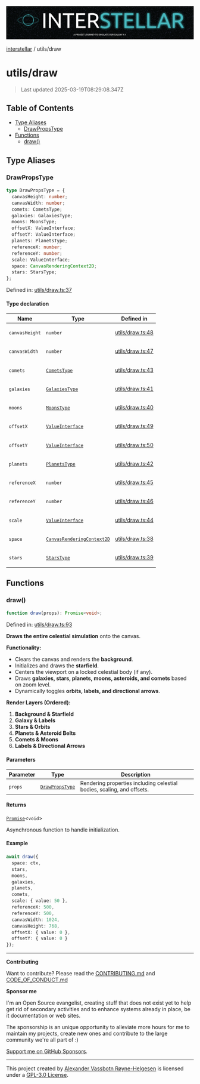 <div><img alt="SPECCER logo" src="https://raw.githubusercontent.com/phun-ky/interstellar/main/public/interstellar-header.png" style="max-height:120px;"/></div>

[interstellar](../README.md) / utils/draw

# utils/draw

> Last updated 2025-03-19T08:29:08.347Z

## Table of Contents

- [Type Aliases](#type-aliases)
  - [DrawPropsType](#drawpropstype)
- [Functions](#functions)
  - [draw()](#draw)

## Type Aliases

### DrawPropsType

```ts
type DrawPropsType = {
  canvasHeight: number;
  canvasWidth: number;
  comets: CometsType;
  galaxies: GalaxiesType;
  moons: MoonsType;
  offsetX: ValueInterface;
  offsetY: ValueInterface;
  planets: PlanetsType;
  referenceX: number;
  referenceY: number;
  scale: ValueInterface;
  space: CanvasRenderingContext2D;
  stars: StarsType;
};
```

Defined in:
[utils/draw.ts:37](https://github.com/phun-ky/interstellar/blob/main/src/utils/draw.ts#L37)

#### Type declaration

<table>
<thead>
<tr>
<th>Name</th>
<th>Type</th>
<th>Defined in</th>
</tr>
</thead>
<tbody>
<tr>
<td>

<a id="canvasheight"></a> `canvasHeight`

</td>
<td>

`number`

</td>
<td>

[utils/draw.ts:48](https://github.com/phun-ky/interstellar/blob/main/src/utils/draw.ts#L48)

</td>
</tr>
<tr>
<td>

<a id="canvaswidth"></a> `canvasWidth`

</td>
<td>

`number`

</td>
<td>

[utils/draw.ts:47](https://github.com/phun-ky/interstellar/blob/main/src/utils/draw.ts#L47)

</td>
</tr>
<tr>
<td>

<a id="comets"></a> `comets`

</td>
<td>

[`CometsType`](../types/comets.md#cometstype)

</td>
<td>

[utils/draw.ts:43](https://github.com/phun-ky/interstellar/blob/main/src/utils/draw.ts#L43)

</td>
</tr>
<tr>
<td>

<a id="galaxies"></a> `galaxies`

</td>
<td>

[`GalaxiesType`](../types/galaxies.md#galaxiestype)

</td>
<td>

[utils/draw.ts:41](https://github.com/phun-ky/interstellar/blob/main/src/utils/draw.ts#L41)

</td>
</tr>
<tr>
<td>

<a id="moons"></a> `moons`

</td>
<td>

[`MoonsType`](../types/moons.md#moonstype)

</td>
<td>

[utils/draw.ts:40](https://github.com/phun-ky/interstellar/blob/main/src/utils/draw.ts#L40)

</td>
</tr>
<tr>
<td>

<a id="offsetx"></a> `offsetX`

</td>
<td>

[`ValueInterface`](../types/distance.md#valueinterface)

</td>
<td>

[utils/draw.ts:49](https://github.com/phun-ky/interstellar/blob/main/src/utils/draw.ts#L49)

</td>
</tr>
<tr>
<td>

<a id="offsety"></a> `offsetY`

</td>
<td>

[`ValueInterface`](../types/distance.md#valueinterface)

</td>
<td>

[utils/draw.ts:50](https://github.com/phun-ky/interstellar/blob/main/src/utils/draw.ts#L50)

</td>
</tr>
<tr>
<td>

<a id="planets"></a> `planets`

</td>
<td>

[`PlanetsType`](../types/planets.md#planetstype)

</td>
<td>

[utils/draw.ts:42](https://github.com/phun-ky/interstellar/blob/main/src/utils/draw.ts#L42)

</td>
</tr>
<tr>
<td>

<a id="referencex"></a> `referenceX`

</td>
<td>

`number`

</td>
<td>

[utils/draw.ts:45](https://github.com/phun-ky/interstellar/blob/main/src/utils/draw.ts#L45)

</td>
</tr>
<tr>
<td>

<a id="referencey"></a> `referenceY`

</td>
<td>

`number`

</td>
<td>

[utils/draw.ts:46](https://github.com/phun-ky/interstellar/blob/main/src/utils/draw.ts#L46)

</td>
</tr>
<tr>
<td>

<a id="scale"></a> `scale`

</td>
<td>

[`ValueInterface`](../types/distance.md#valueinterface)

</td>
<td>

[utils/draw.ts:44](https://github.com/phun-ky/interstellar/blob/main/src/utils/draw.ts#L44)

</td>
</tr>
<tr>
<td>

<a id="space"></a> `space`

</td>
<td>

[`CanvasRenderingContext2D`](https://developer.mozilla.org/docs/Web/API/CanvasRenderingContext2D)

</td>
<td>

[utils/draw.ts:38](https://github.com/phun-ky/interstellar/blob/main/src/utils/draw.ts#L38)

</td>
</tr>
<tr>
<td>

<a id="stars"></a> `stars`

</td>
<td>

[`StarsType`](../types/stars.md#starstype)

</td>
<td>

[utils/draw.ts:39](https://github.com/phun-ky/interstellar/blob/main/src/utils/draw.ts#L39)

</td>
</tr>
</tbody>
</table>

## Functions

### draw()

```ts
function draw(props): Promise<void>;
```

Defined in:
[utils/draw.ts:93](https://github.com/phun-ky/interstellar/blob/main/src/utils/draw.ts#L93)

**Draws the entire celestial simulation** onto the canvas.

**Functionality:**

- Clears the canvas and renders the **background**.
- Initializes and draws the **starfield**.
- Centers the viewport on a locked celestial body (if any).
- Draws **galaxies, stars, planets, moons, asteroids, and comets** based on zoom
  level.
- Dynamically toggles **orbits, labels, and directional arrows**.

**Render Layers (Ordered):**

1. **Background & Starfield**
2. **Galaxy & Labels**
3. **Stars & Orbits**
4. **Planets & Asteroid Belts**
5. **Comets & Moons**
6. **Labels & Directional Arrows**

#### Parameters

| Parameter | Type                                     | Description                                                            |
| --------- | ---------------------------------------- | ---------------------------------------------------------------------- |
| `props`   | [`DrawPropsType`](draw.md#drawpropstype) | Rendering properties including celestial bodies, scaling, and offsets. |

#### Returns

[`Promise`](https://developer.mozilla.org/docs/Web/JavaScript/Reference/Global_Objects/Promise)<`void`>

Asynchronous function to handle initialization.

#### Example

```ts
await draw({
  space: ctx,
  stars,
  moons,
  galaxies,
  planets,
  comets,
  scale: { value: 50 },
  referenceX: 500,
  referenceY: 500,
  canvasWidth: 1024,
  canvasHeight: 768,
  offsetX: { value: 0 },
  offsetY: { value: 0 }
});
```

---

**Contributing**

Want to contribute? Please read the
[CONTRIBUTING.md](https://github.com/phun-ky/interstellar/blob/main/CONTRIBUTING.md)
and
[CODE_OF_CONDUCT.md](https://github.com/phun-ky/interstellar/blob/main/CODE_OF_CONDUCT.md)

**Sponsor me**

I'm an Open Source evangelist, creating stuff that does not exist yet to help
get rid of secondary activities and to enhance systems already in place, be it
documentation or web sites.

The sponsorship is an unique opportunity to alleviate more hours for me to
maintain my projects, create new ones and contribute to the large community
we're all part of :)

[Support me on GitHub Sponsors](https://github.com/sponsors/phun-ky).

---

This project created by [Alexander Vassbotn Røyne-Helgesen](http://phun-ky.net)
is licensed under a
[GPL-3.0 License](https://choosealicense.com/licenses/gpl-3.0/).
